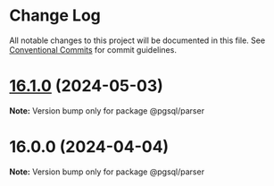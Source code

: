 # Change Log

All notable changes to this project will be documented in this file.
See [Conventional Commits](https://conventionalcommits.org) for commit guidelines.

# [16.1.0](https://github.com/launchql/pgsql-parser/compare/@pgsql/parser@16.0.0...@pgsql/parser@16.1.0) (2024-05-03)

**Note:** Version bump only for package @pgsql/parser





# 16.0.0 (2024-04-04)

**Note:** Version bump only for package @pgsql/parser
